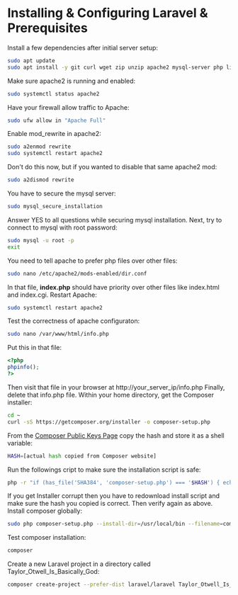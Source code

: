 # Installing & Configuring Laravel & Prerequisites

Install a few dependencies after initial server setup:
```bash
sudo apt update
sudo apt install -y git curl wget zip unzip apache2 mysql-server php libapache2-mod-php php-mysql php7.2-common php7.2-cli php7.2-gd php7.2-mysql php7.2-curl php7.2-intl php7.2-mbstring php7.2-bcmath php7.2-imap php7.2-xml php7.2-zip
```
Make sure apache2 is running and enabled:
```bash
sudo systemctl status apache2
```
Have your firewall allow traffic to Apache:
```bash
sudo ufw allow in "Apache Full"
```
Enable mod_rewrite in apache2:
```bash
sudo a2enmod rewrite
sudo systemctl restart apache2
```
Don't do this now, but if you wanted to disable that same apache2 mod:
```bash
sudo a2dismod rewrite
```
You have to secure the mysql server:
```bash
sudo mysql_secure_installation
```
Answer YES to all questions while securing mysql installation.
Next, try to connect to mysql with root password:
```bash
sudo mysql -u root -p
exit
```
You need to tell apache to prefer php files over other files:
```bash
sudo nano /etc/apache2/mods-enabled/dir.conf
```
In that file, **index.php** should have priority over other files like index.html and index.cgi.
Restart Apache:
```bash
sudo systemctl restart apache2
```
Test the correctness of apache configuraton:
```bash
sudo nano /var/www/html/info.php
```
Put this in that file:
```php
<?php
phpinfo();
?>
```
Then visit that file in your browser at http://your_server_ip/info.php
Finally, delete that info.php file.
Within your home directory, get the Composer installer:
```bash
cd ~
curl -sS https://getcomposer.org/installer -o composer-setup.php
```
From the [Composer Public Keys Page](https://composer.github.io/pubkeys.html) copy the hash and store it as a shell variable:
```bash
HASH=[actual hash copied from Composer website]
```
Run the followings cript to make sure the installation script is safe:
```bash
php -r "if (has_file('SHA384', 'composer-setup.php') === '$HASH') { echo 'Installer verified'; } else { echo 'Installer corrupt'; unlink('composer-setup.php'); } echo PHP_EOL;"
```
If you get Installer corrupt then you have to redownload install script and make sure the hash you copied is correct. Then verify again as above.
Install composer globally:
```bash
sudo php composer-setup.php --install-dir=/usr/local/bin --filename=composer
```
Test composer installation:
```bash
composer
```
Create a new Laravel project in a directory called Taylor_Otwell_Is_Basically_God:
```bash
composer create-project --prefer-dist laravel/laravel Taylor_Otwell_Is_Basically_God
```
